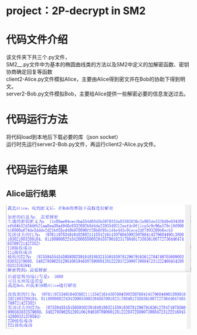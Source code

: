 # project：2P-decrypt in SM2
# 代码文件介绍
该文件夹下共三个.py文件，  
SM2__.py文件中为基本的椭圆曲线类的方法以及SM2中定义的加解密函数、密钥协商确定回复等函数    
client2-Alice.py文件模拟Alice，主要由Alice得到密文并在Bob的协助下得到明文。  
server2-Bob.py文件模拟Bob，主要给Alice提供一些解密必要的信息发送过去。  

# 代码运行方法
将代码load到本地后下载必要的库（json  socket）  
运行时先运行server2-Bob.py文件，再运行client2-Alice.py文件。  
# 代码运行结果
## Alice运行结果
![image](https://github.com/zjn-wsc-ywh-amx/practice/blob/master/2P_decrypt/Alice-two_party_decrypt.png)
![image](https://github.com/zjn-wsc-ywh-amx/practice/blob/master/2P_decrypt/Bob-two_party_decrypt.png)
